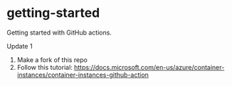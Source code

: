 # getting-started
Getting started with GitHub actions. 
 
Update 1 

1. Make a fork of this repo  
2. Follow this tutorial: https://docs.microsoft.com/en-us/azure/container-instances/container-instances-github-action
